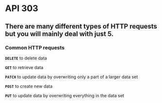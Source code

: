 # API 303 
## There are many different types of HTTP requests but you will mainly deal with just 5. 

### Common HTTP requests 
**`DELETE`**
to delete data

**`GET`** 
to retrieve data

**`PATCH`**
to update data by overwriting only a part of a larger data set 

**`POST`** 
to create new data

**`PUT`**
to update data by overwriting everything in the data set